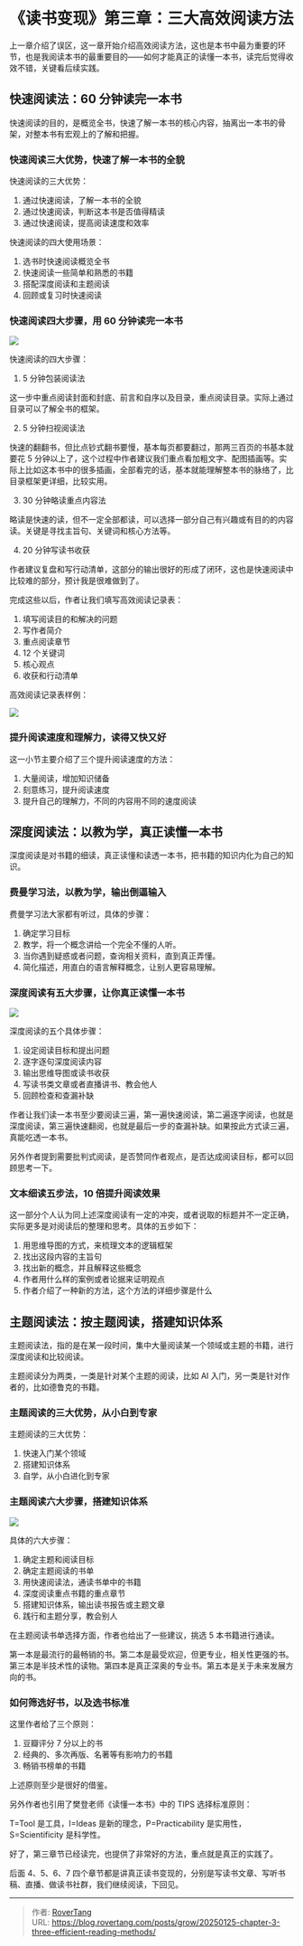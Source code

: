# 《读书变现》第三章：三大高效阅读方法

上一章介绍了误区，这一章开始介绍高效阅读方法，这也是本书中最为重要的环节，也是我阅读本书的最重要目的——如何才能真正的读懂一本书，读完后觉得收效不错，关键看后续实践。

## 快速阅读法：60 分钟读完一本书

快速阅读的目的，是概览全书，快速了解一本书的核心内容，抽离出一本书的骨架，对整本书有宏观上的了解和把握。

### 快速阅读三大优势，快速了解一本书的全貌

快速阅读的三大优势：

1. 通过快速阅读，了解一本书的全貌
2. 通过快速阅读，判断这本书是否值得精读
3. 通过快速阅读，提高阅读速度和效率

快速阅读的四大使用场景：

1. 选书时快速阅读概览全书
2. 快速阅读一些简单和熟悉的书籍
3. 搭配深度阅读和主题阅读
4. 回顾或复习时快速阅读

### 快速阅读四大步骤，用 60 分钟读完一本书

![](static/GF6GbMyHRo0wACxF8n7cSgkUngh.png)

快速阅读的四大步骤：

1. 5 分钟包装阅读法

这一步中重点阅读封面和封底、前言和自序以及目录，重点阅读目录。实际上通过目录可以了解全书的框架。

2. 5 分钟扫视阅读法

快速的翻翻书，但比点钞式翻书要慢，基本每页都要翻过，那两三百页的书基本就要花 5 分钟以上了，这个过程中作者建议我们重点看加粗文字、配图插画等。实际上比如这本书中的很多插画，全部看完的话，基本就能理解整本书的脉络了，比目录框架更详细，比较实用。

3. 30 分钟略读重点内容法

略读是快速的读，但不一定全部都读，可以选择一部分自己有兴趣或有目的的内容读。关键是寻找主旨句、关键词和核心方法等。

4. 20 分钟写读书收获

作者建议复盘和写行动清单，这部分的输出很好的形成了闭环，这也是快速阅读中比较难的部分，预计我是很难做到了。

完成这些以后，作者让我们填写高效阅读记录表：

1. 填写阅读目的和解决的问题
2. 写作者简介
3. 重点阅读章节
4. 12 个关键词
5. 核心观点
6. 收获和行动清单

高效阅读记录表样例：

![](static/RKbzbIUsBoqwDoxhxGEc4yywnFc.png)

### 提升阅读速度和理解力，读得又快又好

这一小节主要介绍了三个提升阅读速度的方法：

1. 大量阅读，增加知识储备
2. 刻意练习，提升阅读速度
3. 提升自己的理解力，不同的内容用不同的速度阅读

## 深度阅读法：以教为学，真正读懂一本书

深度阅读是对书籍的细读，真正读懂和读透一本书，把书籍的知识内化为自己的知识。

### 费曼学习法，以教为学，输出倒逼输入

费曼学习法大家都有听过，具体的步骤：

1. 确定学习目标
2. 教学，将一个概念讲给一个完全不懂的人听。
3. 当你遇到疑惑或者问题，查询相关资料，直到真正弄懂。
4. 简化描述，用直白的语言解释概念，让别人更容易理解。

### 深度阅读有五大步骤，让你真正读懂一本书

![](static/OI70b02JZortPoxI1KXcjMbbnuf.png)

深度阅读的五个具体步骤：

1. 设定阅读目标和提出问题
2. 逐字逐句深度阅读内容
3. 输出思维导图或读书收获
4. 写读书类文章或者直播讲书、教会他人
5. 回顾检查和查漏补缺

作者让我们读一本书至少要阅读三遍，第一遍快速阅读，第二遍逐字阅读，也就是深度阅读，第三遍快速翻阅，也就是最后一步的查漏补缺。如果按此方式读三遍，真能吃透一本书。

另外作者提到需要批判式阅读，是否赞同作者观点，是否达成阅读目标，都可以回顾思考一下。

### 文本细读五步法，10 倍提升阅读效果

这一部分个人认为同上述深度阅读有一定的冲突，或者说取的标题并不一定正确，实际更多是对阅读后的整理和思考。具体的五步如下：

1. 用思维导图的方式，来梳理文本的逻辑框架
2. 找出这段内容的主旨句
3. 找出新的概念，并且解释这些概念
4. 作者用什么样的案例或者论据来证明观点
5. 作者介绍了一种新的方法，这个方法的详细步骤是什么

## 主题阅读法：按主题阅读，搭建知识体系

主题阅读法，指的是在某一段时间，集中大量阅读某一个领域或主题的书籍，进行深度阅读和比较阅读。

主题阅读分为两类，一类是针对某个主题的阅读，比如 AI 入门，另一类是针对作者的，比如德鲁克的书籍。

### 主题阅读的三大优势，从小白到专家

主题阅读的三大优势：

1. 快速入门某个领域
2. 搭建知识体系
3. 自学，从小白进化到专家

### 主题阅读六大步骤，搭建知识体系

![](static/Q6ZDbTo6joBfAWxaNdtc50Ren3e.png)

具体的六大步骤：

1. 确定主题和阅读目标
2. 确定主题阅读的书单
3. 用快速阅读法，通读书单中的书籍
4. 深度阅读重点书籍的重点章节
5. 搭建知识体系，输出读书报告或主题文章
6. 践行和主题分享，教会别人

在主题阅读书单选择方面，作者也给出了一些建议，挑选 5 本书籍进行通读。

第一本是最流行的最畅销的书。第二本是最受欢迎，但更专业，相关性更强的书。第三本是半技术性的读物。第四本是真正深奥的专业书。第五本是关于未来发展方向的书。

### 如何筛选好书，以及选书标准

这里作者给了三个原则：

1. 豆瓣评分 7 分以上的书
2. 经典的、多次再版、名著等有影响力的书籍
3. 畅销书榜单的书籍

上述原则至少是很好的借鉴。

另外作者也引用了樊登老师《读懂一本书》中的 TIPS 选择标准原则：

T=Tool 是工具，I=Ideas 是新的理念，P=Practicability 是实用性，S=Scientificity 是科学性。

好了，第三章节已经读完，也提供了非常好的方法，重点就是真正的实践了。

后面 4、5、6、7 四个章节都是讲真正读书变现的，分别是写读书文章、写听书稿、直播、做读书社群，我们继续阅读，下回见。


---

> 作者: [RoverTang](https://rovertang.com)  
> URL: https://blog.rovertang.com/posts/grow/20250125-chapter-3-three-efficient-reading-methods/  

